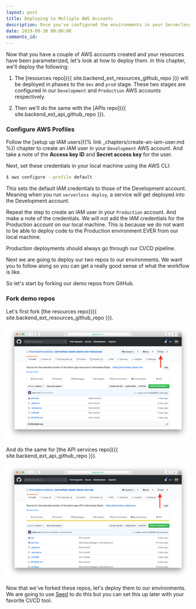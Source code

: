 ```yaml
---
layout: post
title: Deploying to Multiple AWS Accounts
description: Once you've configured the environments in your Serverless app across multiple AWS accounts, you'll want to deploy them. In this chapter, we look at how to create the AWS credentials and manage the environments using Seed.
date: 2019-09-30 00:00:00
comments_id: 
---
```


Now that you have a couple of AWS accounts created and your resources have been parameterized, let's look at how to deploy them. In this chapter, we'll deploy the following:

1. The [resources repo]({{ site.backend_ext_resources_github_repo }}) will be deployed in phases to the `dev` and `prod` stage. These two stages are configured in our `Development` and `Production` AWS accounts respectively.

2. Then we'll do the same with the [APIs repo]({{ site.backend_ext_api_github_repo }}).

### Configure AWS Profiles

Follow the [setup up IAM users]({% link _chapters/create-an-iam-user.md %}) chapter to create an IAM user in your `Development` AWS account. And take a note of the **Access key ID** and **Secret access key** for the user.

Next, set these credentials in your local machine using the AWS CLI:

``` bash
$ aws configure --profile default
```

This sets the default IAM credentials to those of the Development account. Meaning when you run `serverless deploy`, a service will get deployed into the Development account.

Repeat the step to create an IAM user in your `Production` account. And make a note of the credentials. We will not add the IAM credentials for the Production account on our local machine. This is because we do not want to be able to deploy code to the Production environment EVER from our local machine.

Production deployments should always go through our CI/CD pipeline.

Next we are going to deploy our two repos to our environments. We want you to follow along so you can get a really good sense of what the workflow is like.

So let's start by forking our demo repos from GitHub.

### Fork demo repos

Let's first fork [the resources repo]({{ site.backend_ext_resources_github_repo }}).

![Fork demo resources repo on GitHub](/assets/best-practices/fork-demo-resources-repo-on-github.png)

And do the same for [the API services repo]({{ site.backend_ext_api_github_repo }}).

![Fork demo API services repo on GitHub](/assets/best-practices/fork-demo-api-services-repo-on-github.png)

Now that we've forked these repos, let's deploy them to our environments. We are going to use [Seed](https://seed.run) to do this but you can set this up later with your favorite CI/CD tool.
